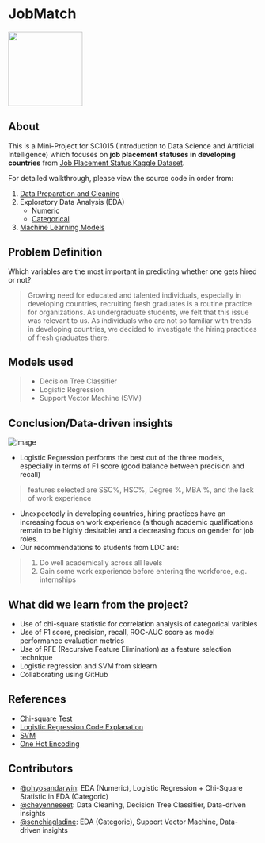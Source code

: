 # JobMatch 
<img src="https://static.vecteezy.com/system/resources/previews/006/575/001/original/we-are-hiring-free-vector.jpg" width="150" height="150">

**About**
---
This is a Mini-Project for SC1015 (Introduction to Data Science and Artificial Intelligence) which focuses on **job placement statuses in developing countries** from [Job Placement Status Kaggle Dataset](https://www.kaggle.com/datasets/ahsan81/job-placement-dataset). 

For detailed walkthrough, please view the source code in order from:

1. [Data Preparation and Cleaning](https://github.com/phyosandarwin/Jobmatch/blob/67408c71741bf5a087cbbba03199483cd6affe04/Data_Preparation_and_Cleaning.ipynb)
2. Exploratory Data Analysis (EDA)
   - [Numeric](https://github.com/phyosandarwin/Jobmatch/blob/38707bf6dcb011d3331f317f7b01096b5704419d/EDA%20(Numeric).ipynb)
   - [Categorical](https://github.com/phyosandarwin/Jobmatch/blob/38707bf6dcb011d3331f317f7b01096b5704419d/EDA%20(Categorical).ipynb)
3. [Machine Learning Models](https://github.com/phyosandarwin/Jobmatch/blob/0b75465dad5b0048b4aa47ac0e3e7ce95dd978cb/Machine_Learning_Models.ipynb)


**Problem Definition**
---
Which variables are the most important in predicting whether one gets hired or not?
> Growing need for educated and talented individuals, especially in developing countries, recruiting fresh graduates is a routine practice for organizations. 
> As undergraduate students, we felt that this issue was relevant to us. 
> As individuals who are not so familiar with trends in developing countries, we decided to investigate the hiring practices of fresh graduates there. 


**Models used**
---
   >- Decision Tree Classifier
   >- Logistic Regression
   >- Support Vector Machine (SVM)
  
**Conclusion/Data-driven insights**
---
![image](https://user-images.githubusercontent.com/120161341/231919542-ba25a7ef-a597-48e9-a72e-643b67001740.png)


* Logistic Regression performs the best out of the three models, especially in terms of F1 score (good balance between precision and recall)
> features selected are SSC%, HSC%, Degree %, MBA %, and the lack of work experience
* Unexpectedly in developing countries, hiring practices have an increasing focus on work experience (although academic qualifications remain to be highly desirable) and a decreasing focus on gender for job roles.
* Our recommendations to students from LDC are:
> 1. Do well academically across all levels
> 2. Gain some work experience before entering the workforce, e.g. internships

**What did we learn from the project?**
---
- Use of chi-square statistic for correlation analysis of categorical varibles
- Use of F1 score, precision, recall, ROC-AUC score as model performance evaluation metrics
- Use of RFE (Recursive Feature Elimination) as a feature selection technique
- Logistic regression and SVM from sklearn
- Collaborating using GitHub


**References**
---
- [Chi-square Test](https://www.analyticsvidhya.com/blog/2021/06/decoding-the-chi-square-test%E2%80%8A-%E2%80%8Ause-along-with-implementation-and-visualization/)
- [Logistic Regression Code Explanation](https://www.youtube.com/watch?v=VCJdg7YBbAQ)
- [SVM](https://datagy.io/python-support-vector-machines/)
- [One Hot Encoding](https://scikit-learn.org/stable/modules/generated/sklearn.preprocessing.OneHotEncoder.html)

**Contributors**
---
- [@phyosandarwin](https://github.com/phyosandarwin): EDA (Numeric), Logistic Regression + Chi-Square Statistic in EDA (Categoric)
- [@cheyenneseet](https://github.com/cheyenneseet): Data Cleaning, Decision Tree Classifier, Data-driven insights
- [@senchiagladine](https://github.com/senchiagladine): EDA (Categoric), Support Vector Machine, Data-driven insights
